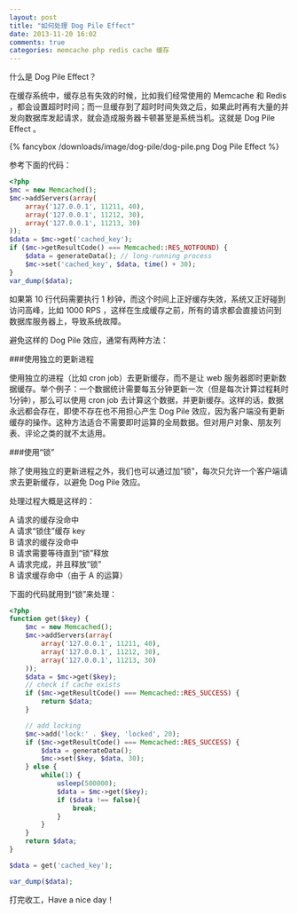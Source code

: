 ```yaml
---
layout: post
title: "如何处理 Dog Pile Effect"
date: 2013-11-20 16:02
comments: true
categories: memcache php redis cache 缓存
---
```

什么是 Dog Pile Effect？

在缓存系统中，缓存总有失效的时候，比如我们经常使用的 Memcache 和 Redis ，都会设置超时时间；而一旦缓存到了超时时间失效之后，如果此时再有大量的并发向数据库发起请求，就会造成服务器卡顿甚至是系统当机。这就是 Dog Pile Effect 。

<!-- more -->

{% fancybox /downloads/image/dog-pile/dog-pile.png Dog Pile Effect %}

参考下面的代码：

``` php
<?php
$mc = new Memcached();
$mc->addServers(array(
    array('127.0.0.1', 11211, 40),
    array('127.0.0.1', 11212, 30),
    array('127.0.0.1', 11213, 30)
));
$data = $mc->get('cached_key');
if ($mc->getResultCode() === Memcached::RES_NOTFOUND) {
    $data = generateData(); // long-running process
    $mc->set('cached_key', $data, time() + 30);
}
var_dump($data);
```

如果第 10 行代码需要执行 1 秒钟，而这个时间上正好缓存失效，系统又正好碰到访问高峰，比如 1000 RPS ，这样在生成缓存之前，所有的请求都会直接访问到数据库服务器上，导致系统故障。

避免这样的 Dog Pile 效应，通常有两种方法：

###使用独立的更新进程

使用独立的进程（比如 cron job）去更新缓存，而不是让 web 服务器即时更新数据缓存。举个例子：一个数据统计需要每五分钟更新一次（但是每次计算过程耗时1分钟），那么可以使用 cron job 去计算这个数据，并更新缓存。这样的话，数据永远都会存在，即使不存在也不用担心产生 Dog Pile 效应，因为客户端没有更新缓存的操作。这种方法适合不需要即时运算的全局数据。但对用户对象、朋友列表、评论之类的就不太适用。

###使用“锁”

除了使用独立的更新进程之外，我们也可以通过加“锁”，每次只允许一个客户端请求去更新缓存，以避免 Dog Pile 效应。

处理过程大概是这样的：

A 请求的缓存没命中  
A 请求“锁住”缓存 key  
B 请求的缓存没命中  
B 请求需要等待直到“锁”释放  
A 请求完成，并且释放“锁”  
B 请求缓存命中（由于 A 的运算）  

下面的代码就用到“锁”来处理：

``` php
<?php
function get($key) {
    $mc = new Memcached();
    $mc->addServers(array(
        array('127.0.0.1', 11211, 40),
        array('127.0.0.1', 11212, 30),
        array('127.0.0.1', 11213, 30)
    ));
    $data = $mc->get($key);
    // check if cache exists
    if ($mc->getResultCode() === Memcached::RES_SUCCESS) {
        return $data;
    }

    // add locking
    $mc->add('lock:' . $key, 'locked', 20);
    if ($mc->getResultCode() === Memcached::RES_SUCCESS) {
        $data = generateData();
        $mc->set($key, $data, 30);
    } else {
        while(1) {
            usleep(500000);
            $data = $mc->get($key);
            if ($data !== false){
                break;
            }
        }
    }
    return $data;
}

$data = get('cached_key');

var_dump($data);
```

打完收工，Have a nice day！